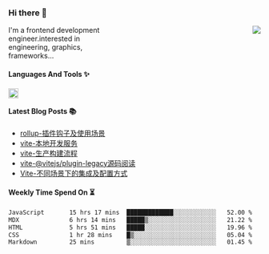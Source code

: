 <!--
**zhaohuanyuu/zhaohuanyuu** is a ✨ _special_ ✨ repository because its `README.md` (this file) appears on your GitHub profile.
-->

### Hi there 👋

<picture>
  <source media="(prefers-color-scheme: dark)" srcset="https://github-readme-stats.vercel.app/api?username=zhaohuanyuu&count_private=true&show_icons=true&theme=city_lights&hide_title=true">
  <img align="right" src="https://github-readme-stats.vercel.app/api?username=zhaohuanyuu&count_private=true&show_icons=true&hide_title=true">
</picture>

<p align="left" style="width:40%">I'm a frontend development engineer.interested in engineering, graphics, frameworks...</p>

#### Languages And Tools ✨

<img align="left" height="20" src="https://skillicons.dev/icons?i=js,ts,nodejs,rust,react,vue,svelte,gatsby,graphql,nestjs" />

</br>

#### Latest Blog Posts 📚
<!-- BLOG-POST-LIST:START -->
- [rollup-插件钩子及使用场景](https://auu.zone/post/rollup-plugin)
- [vite-本地开发服务](https://auu.zone/post/vite-server)
- [vite-生产构建流程](https://auu.zone/post/vite-build)
- [vite-@vitejs/plugin-legacy源码阅读](https://auu.zone/post/vite-legacy)
- [Vite-不同场景下的集成及配置方式](https://auu.zone/post/vite-integrations)
<!-- BLOG-POST-LIST:END -->

#### Weekly Time Spend On ⏳
<!--START_SECTION:waka-->

```txt
JavaScript       15 hrs 17 mins  █████████████░░░░░░░░░░░░   52.00 %
MDX              6 hrs 14 mins   █████▒░░░░░░░░░░░░░░░░░░░   21.22 %
HTML             5 hrs 51 mins   █████░░░░░░░░░░░░░░░░░░░░   19.96 %
CSS              1 hr 28 mins    █▒░░░░░░░░░░░░░░░░░░░░░░░   05.04 %
Markdown         25 mins         ▒░░░░░░░░░░░░░░░░░░░░░░░░   01.45 %
```

<!--END_SECTION:waka-->
